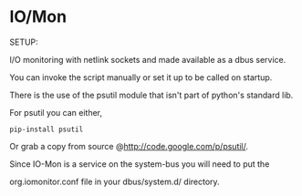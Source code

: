 IO/Mon
====

SETUP:

I/O monitoring with netlink sockets and made available as a dbus service.

You can invoke the script manually or set it up to be called on startup.

There is the use of the psutil  module that isn't part of python's standard lib.

For psutil you can either, 

    pip-install psutil

Or grab a copy from source @http://code.google.com/p/psutil/.

Since IO-Mon is a service on the system-bus you will need to put the

org.iomonitor.conf file in your dbus/system.d/ directory.






